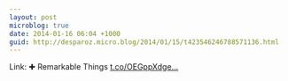 ```yaml
---
layout: post
microblog: true
date: 2014-01-16 06:04 +1000
guid: http://desparoz.micro.blog/2014/01/15/t423546246788571136.html
---
```

Link: ✚ Remarkable Things [t.co/OEGppXdge...](http://t.co/OEGppXdge2)
